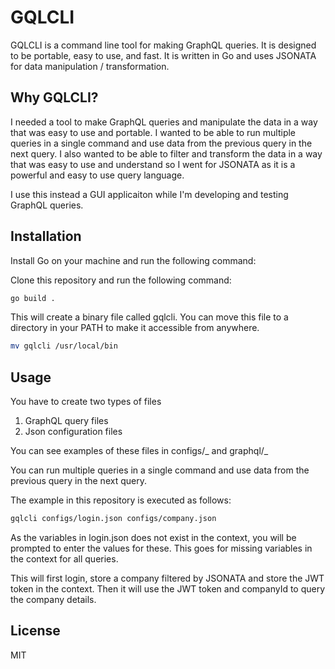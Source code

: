 # GQLCLI

GQLCLI is a command line tool for making GraphQL queries. It is designed to be portable, easy to use, and fast. It is written in Go and uses JSONATA for data manipulation / transformation.

## Why GQLCLI?

I needed a tool to make GraphQL queries and manipulate the data in a way that was easy to use and portable. I wanted to be able to run multiple queries in a single command and use data from the previous query in the next query. I also wanted to be able to filter and transform the data in a way that was easy to use and understand so I went for JSONATA as it is a powerful and easy to use query language.

I use this instead a GUI applicaiton while I'm developing and testing GraphQL queries.

## Installation

Install Go on your machine and run the following command:

Clone this repository and run the following command:

```bash
go build .
```

This will create a binary file called gqlcli. You can move this file to a directory in your PATH to make it accessible from anywhere.

```bash
mv gqlcli /usr/local/bin
```

## Usage

You have to create two types of files

1. GraphQL query files
2. Json configuration files

You can see examples of these files in configs/_ and graphql/_

You can run multiple queries in a single command and use data from the previous query in the next query.

The example in this repository is executed as follows:

```bash
gqlcli configs/login.json configs/company.json
```

As the variables in login.json does not exist in the context, you will be prompted to enter the values for these. This goes for missing variables in the context for all queries.

This will first login, store a company filtered by JSONATA and store the JWT token in the context. Then it will use the JWT token and companyId to query the company details.

## License

MIT
